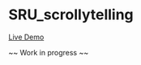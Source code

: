 # SRU_scrollytelling

[Live Demo](https://simon-lepennec.github.io/SRU_storytelling/)

~~ Work in progress ~~
